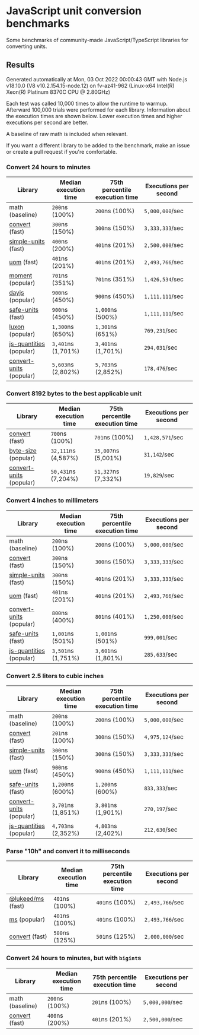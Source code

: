 # JavaScript unit conversion benchmarks

Some benchmarks of community-made JavaScript/TypeScript libraries for converting units.

## Results

<!-- beginblock(results) -->

Generated automatically at Mon, 03 Oct 2022 00:00:43 GMT with Node.js v18.10.0 (V8 v10.2.154.15-node.12) on fv-az41-962 (Linux-x64 Intel(R) Xeon(R) Platinum 8370C CPU @ 2.80GHz)

Each test was called 10,000 times to allow the runtime to warmup.
Afterward 100,000 trials were performed for each library.
Information about the execution times are shown below.
Lower execution times and higher executions per second are better.

A baseline of raw math is included when relevant.

If you want a different library to be added to the benchmark, make an issue or create a pull request if you're comfortable.

### Convert 24 hours to minutes

| Library                                                            | Median execution time | 75th percentile execution time | Executions per second |
| ------------------------------------------------------------------ | --------------------- | ------------------------------ | --------------------- |
| math (baseline)                                                    | `200`ns (100%)        | `200`ns (100%)                 | `5,000,000`/sec       |
| [convert](https://npmjs.com/package/convert) (fast)                | `300`ns (150%)        | `300`ns (150%)                 | `3,333,333`/sec       |
| [simple-units](https://npmjs.com/package/simple-units) (fast)      | `400`ns (200%)        | `401`ns (201%)                 | `2,500,000`/sec       |
| [uom](https://npmjs.com/package/uom) (fast)                        | `401`ns (201%)        | `401`ns (201%)                 | `2,493,766`/sec       |
| [moment](https://npmjs.com/package/moment) (popular)               | `701`ns (351%)        | `701`ns (351%)                 | `1,426,534`/sec       |
| [dayjs](https://npmjs.com/package/dayjs) (popular)                 | `900`ns (450%)        | `900`ns (450%)                 | `1,111,111`/sec       |
| [safe-units](https://npmjs.com/package/safe-units) (fast)          | `900`ns (450%)        | `1,000`ns (500%)               | `1,111,111`/sec       |
| [luxon](https://npmjs.com/package/luxon) (popular)                 | `1,300`ns (650%)      | `1,301`ns (651%)               | `769,231`/sec         |
| [js-quantities](https://npmjs.com/package/js-quantities) (popular) | `3,401`ns (1,701%)    | `3,401`ns (1,701%)             | `294,031`/sec         |
| [convert-units](https://npmjs.com/package/convert-units) (popular) | `5,603`ns (2,802%)    | `5,703`ns (2,852%)             | `178,476`/sec         |

### Convert 8192 bytes to the best applicable unit

| Library                                                            | Median execution time | 75th percentile execution time | Executions per second |
| ------------------------------------------------------------------ | --------------------- | ------------------------------ | --------------------- |
| [convert](https://npmjs.com/package/convert) (fast)                | `700`ns (100%)        | `701`ns (100%)                 | `1,428,571`/sec       |
| [byte-size](https://npmjs.com/package/byte-size) (popular)         | `32,111`ns (4,587%)   | `35,007`ns (5,001%)            | `31,142`/sec          |
| [convert-units](https://npmjs.com/package/convert-units) (popular) | `50,431`ns (7,204%)   | `51,327`ns (7,332%)            | `19,829`/sec          |

### Convert 4 inches to millimeters

| Library                                                            | Median execution time | 75th percentile execution time | Executions per second |
| ------------------------------------------------------------------ | --------------------- | ------------------------------ | --------------------- |
| math (baseline)                                                    | `200`ns (100%)        | `200`ns (100%)                 | `5,000,000`/sec       |
| [convert](https://npmjs.com/package/convert) (fast)                | `300`ns (150%)        | `300`ns (150%)                 | `3,333,333`/sec       |
| [simple-units](https://npmjs.com/package/simple-units) (fast)      | `300`ns (150%)        | `401`ns (201%)                 | `3,333,333`/sec       |
| [uom](https://npmjs.com/package/uom) (fast)                        | `401`ns (201%)        | `401`ns (201%)                 | `2,493,766`/sec       |
| [convert-units](https://npmjs.com/package/convert-units) (popular) | `800`ns (400%)        | `801`ns (401%)                 | `1,250,000`/sec       |
| [safe-units](https://npmjs.com/package/safe-units) (fast)          | `1,001`ns (501%)      | `1,001`ns (501%)               | `999,001`/sec         |
| [js-quantities](https://npmjs.com/package/js-quantities) (popular) | `3,501`ns (1,751%)    | `3,601`ns (1,801%)             | `285,633`/sec         |

### Convert 2.5 liters to cubic inches

| Library                                                            | Median execution time | 75th percentile execution time | Executions per second |
| ------------------------------------------------------------------ | --------------------- | ------------------------------ | --------------------- |
| math (baseline)                                                    | `200`ns (100%)        | `200`ns (100%)                 | `5,000,000`/sec       |
| [convert](https://npmjs.com/package/convert) (fast)                | `201`ns (100%)        | `300`ns (150%)                 | `4,975,124`/sec       |
| [simple-units](https://npmjs.com/package/simple-units) (fast)      | `300`ns (150%)        | `300`ns (150%)                 | `3,333,333`/sec       |
| [uom](https://npmjs.com/package/uom) (fast)                        | `900`ns (450%)        | `900`ns (450%)                 | `1,111,111`/sec       |
| [safe-units](https://npmjs.com/package/safe-units) (fast)          | `1,200`ns (600%)      | `1,200`ns (600%)               | `833,333`/sec         |
| [convert-units](https://npmjs.com/package/convert-units) (popular) | `3,701`ns (1,851%)    | `3,801`ns (1,901%)             | `270,197`/sec         |
| [js-quantities](https://npmjs.com/package/js-quantities) (popular) | `4,703`ns (2,352%)    | `4,803`ns (2,402%)             | `212,630`/sec         |

### Parse "10h" and convert it to milliseconds

| Library                                                   | Median execution time | 75th percentile execution time | Executions per second |
| --------------------------------------------------------- | --------------------- | ------------------------------ | --------------------- |
| [@lukeed/ms](https://npmjs.com/package/@lukeed/ms) (fast) | `401`ns (100%)        | `401`ns (100%)                 | `2,493,766`/sec       |
| [ms](https://npmjs.com/package/ms) (popular)              | `401`ns (100%)        | `401`ns (100%)                 | `2,493,766`/sec       |
| [convert](https://npmjs.com/package/convert) (fast)       | `500`ns (125%)        | `501`ns (125%)                 | `2,000,000`/sec       |

### Convert 24 hours to minutes, but with `bigint`s

| Library                                             | Median execution time | 75th percentile execution time | Executions per second |
| --------------------------------------------------- | --------------------- | ------------------------------ | --------------------- |
| math (baseline)                                     | `200`ns (100%)        | `201`ns (100%)                 | `5,000,000`/sec       |
| [convert](https://npmjs.com/package/convert) (fast) | `400`ns (200%)        | `401`ns (201%)                 | `2,500,000`/sec       |

<!-- endblock(results) -->
